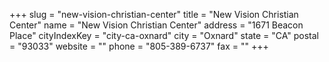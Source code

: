 +++
slug = "new-vision-christian-center"
title = "New Vision Christian Center"
name = "New Vision Christian Center"
address = "1671 Beacon Place"
cityIndexKey = "city-ca-oxnard"
city = "Oxnard"
state = "CA"
postal = "93033"
website = ""
phone = "805-389-6737"
fax = ""
+++
